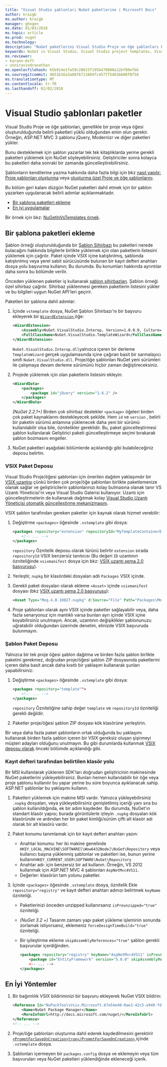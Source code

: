 ```yaml
---
title: "Visual Studio şablonları NuGet paketlerine | Microsoft Docs"
author: kraigb
ms.author: kraigb
manager: ghogen
ms.date: 01/03/2018
ms.topic: article
ms.prod: nuget
ms.technology: 
description: "NuGet paketlerini Visual Studio Proje ve öğe şablonları bir parçası olarak dahil etmek için yönergeler."
keywords: NuGet in Visual Studio, Visual Studio project templates, Visual Studio item templates, packages in project templates, packages in item templates
ms.reviewer:
- karann-msft
- unniravindranathan
ms.openlocfilehash: 65b914e1fa59c28615f195b470880a12bf80efbb
ms.sourcegitcommit: 4651b16a3a08f6711669fc4577f5d63b600f8f58
ms.translationtype: MT
ms.contentlocale: tr-TR
ms.lasthandoff: 02/02/2018
---
```

# <a name="packages-in-visual-studio-templates"></a>Visual Studio şablonları paketler

Visual Studio Proje ve öğe şablonları, genellikle bir proje veya öğesi oluşturulduğunda belirli paketleri yüklü olduğundan emin olun gerekir. Örneğin, ASP.NET MVC 3 şablonu jQuery, Modernizr ve diğer paketleri yükler.

Bunu desteklemek için şablon yazarlar tek tek kitaplıklarda yerine gerekli paketleri yüklemek için NuGet söyleyebilirsiniz. Geliştiriciler sonra kolayca bu paketleri daha sonraki bir zamanda güncelleştirebilirsiniz.

Şablonların kendilerine yazma hakkında daha fazla bilgi için bkz [nasıl yapılır: Proje şablonları oluşturma](/visualstudio/ide/how-to-create-project-templates) veya [oluşturma özel Proje ve öğe şablonlarını](/visualstudio/extensibility/creating-custom-project-and-item-templates).

Bu bölüm geri kalanı düzgün NuGet paketleri dahil etmek için bir şablon yazarken uygulanacak belirli adımlar açıklanmaktadır.

- [Bir şablona paketleri ekleme](#adding-packages-to-a-template)
- [En iyi uygulamalar](#best-practices)

Bir örnek için bkz: [NuGetInVsTemplates örnek](https://bitbucket.org/marcind/nugetinvstemplates).

## <a name="adding-packages-to-a-template"></a>Bir şablona paketleri ekleme

Şablon örneği oluşturulduğunda bir [Şablon Sihirbazı](/visualstudio/extensibility/how-to-use-wizards-with-project-templates) bu paketleri nerede bulacağını hakkında bilgilerle birlikte yüklemek için olan paketlerin listesini yüklemek için çağrılır. Paket içinde VSIX içine katıştırılmış, şablonda katıştırılmış veya yerel sabit sürücüsünde bulunan bir kayıt defteri anahtarı dosya yolu başvurma kullanın; Bu durumda. Bu konumları hakkında ayrıntılar daha sonra bu bölümde verilir.

Önceden yüklenen paketler iş kullanarak [şablon sihirbazları](/visualstudio/extensibility/how-to-use-wizards-with-project-templates). Şablon örneği özel sihirbaz çağrılır. Sihirbaz yüklenmesi gereken paketlerin listesini yükler ve bu bilgileri uygun NuGet API'leri geçirir.

Paketleri bir şablona dahil adımlar:

1. İçinde `vstemplate` dosya, NuGet Şablon Sihirbazı'nı bir başvuru ekleyerek bir [ `WizardExtension` ](/visualstudio/extensibility/wizardextension-element-visual-studio-templates) öğe:

    ```xml
    <WizardExtension>
        <Assembly>NuGet.VisualStudio.Interop, Version=1.0.0.0, Culture=neutral, PublicKeyToken=b03f5f7f11d50a3a</Assembly>
        <FullClassName>NuGet.VisualStudio.TemplateWizard</FullClassName>
    </WizardExtension>
    ```

    `NuGet.VisualStudio.Interop.dll`yalnızca içeren bir derleme `TemplateWizard` gerçek uygulamasında içine çağıran basit bir sarmalayıcı sınıfı `NuGet.VisualStudio.dll`. Proje/öğe şablonları NuGet yeni sürümleri ile çalışmaya devam derleme sürümünü hiçbir zaman değiştireceksiniz.

1. Projede yüklemek için olan paketlerin listesini ekleyin:

    ```xml
    <WizardData>
        <packages>
            <package id="jQuery" version="1.6.2" />
        </packages>
    </WizardData>
    ```

    *(NuGet 2.2.1+)*  Birden çok sihirbaz destekler `<package>` öğeleri birden çok paket kaynaklarını destekleyecek şekilde. Hem `id` ve `version` , belirli bir paketin sürümü anlamına yüklenecek daha yeni bir sürümü kullanılabilir olsa bile, öznitelikler gereklidir. Bu, paket güncelleştirmesi şablon kullanılarak Geliştirici paketi güncelleştirmeye seçimi bırakarak şablon bozmasını engeller.

1. NuGet paketleri aşağıdaki bölümlerde açıklandığı gibi bulabileceğiniz deposu belirtin.

### <a name="vsix-package-repository"></a>VSIX Paket Deposu

Visual Studio Proje/öğesi şablonları için önerilen dağıtım yaklaşımdır bir [VSIX uzantısı](/visualstudio/extensibility/shipping-visual-studio-extensions) çünkü birden çok proje/öğe şablonları birlikte paketlemenize olanak sağlar ve geliştiricilerin şablonlarınızı kolay bulmasına olanak tanır VS Uzantı Yöneticisi'ni veya Visual Studio Galerisi kullanıyor. Uzantı için güncelleştirmelerin de kullanarak dağıtmak kolay [Visual Studio Uzantı Yöneticisi otomatik güncelleştirme mekanizmasını](/visualstudio/extensibility/how-to-update-a-visual-studio-extension).

VSIX şablon tarafından gereken paketler için kaynak olarak hizmet verebilir:

1. Değiştirme `<packages>` öğesinde `.vstemplate` gibi dosya:

    ```xml
    <packages repository="extension" repositoryId="MyTemplateContainerExtensionId">
        <!-- ... -->
    </packages>
    ```

    `repository` Öznitelik deposu olarak türünü belirtir `extension` sırada `repositoryId` VSIX benzersiz tanıtıcısı (Bu değeri `ID` uzantının özniteliğinde `vsixmanifest` dosya için bkz: [ VSIX uzantı şema 2.0 başvurusu](/visualstudio/extensibility/vsix-extension-schema-2-0-reference)).

1. Yerleştir, `nupkg` bir klasördeki dosyaları adlı `Packages` VSIX içinde.

1. Gerekli paket dosyaları olarak ekleme `<Asset>` içinde `vsixmanifest` dosyası (bkz [VSIX uzantı şema 2.0 başvurusu](/visualstudio/extensibility/vsix-extension-schema-2-0-reference)):

    ```xml
    <Asset Type="Moq.4.0.10827.nupkg" d:Source="File" Path="Packages\Moq.4.0.10827.nupkg" d:VsixSubPath="Packages" />
    ```

1. Proje şablonları olarak aynı VSIX içinde paketler sağlayabilir veya, daha fazla senaryonuz için mantıklı varsa bunları ayrı içinde VSIX içine koyabilirsiniz unutmayın. Ancak, uzantının değişiklikler şablonunuzu uğratabilir olduğundan üzerinde denetim, elinizde VSIX başvuruda bulunmayın.

### <a name="template-package-repository"></a>Şablon Paket Deposu

Yalnızca bir tek proje öğesi şablon dağıtma ve birden fazla şablon birlikte paketini gerekmez, doğrudan proje/öğesi şablon ZIP dosyasında paketlerini içeren daha basit ancak daha kısıtlı bir yaklaşım kullanarak şunları yapabilirsiniz:

1. Değiştirme `<packages>` öğesinde `.vstemplate` gibi dosya:

    ```xml
    <packages repository="template"">
        <!-- ... -->
    </packages>
    ```

    `repository` Özniteliğine sahip değer `template` ve `repositoryId` özniteliği gerekli değildir.

1. Paketler proje/öğesi şablon ZIP dosyası kök klasörüne yerleştirin.

Bir veya daha fazla paket şablonların ortak olduğunda bu yaklaşımı kullanarak birden fazla şablon içeren bir VSIX gereksiz oluşan şişirmeyi müşteri adayları olduğunu unutmayın. Bu gibi durumlarda kullanmak [VSIX deposu olarak](#vsix-package-repository) önceki bölümde açıklandığı gibi.

### <a name="registry-specified-folder-path"></a>Kayıt defteri tarafından belirtilen klasör yolu

Bir MSI kullanılarak yüklenen SDK'ları doğrudan geliştiricinin makinesinde NuGet paketlerini yükleyebilirsiniz. Bunları hemen kullanılabilir bir öğe veya proje şablonu kullanılır bu yapar yerine bu süre boyunca ayıklanacak sahip. ASP.NET şablonlar bu yaklaşımı kullanın.

1. Paketleri yüklemek için makine MSI vardır. Yalnızca yükleyebilirsiniz `.nupkg` dosyaları, veya yükleyebilirsiniz genişletilmiş içeriği yanı sıra bu şablon kullanıldığında, ek bir adım kaydeder. Bu durumda, NuGet'ın standart klasör yapısı; burada görüntülerle izleyin `.nupkg` dosyaları kök klasöründe ve ardından her bir paket kimliği/sürüm çifti alt klasör adı olarak bir alt klasörü vardır.

1. Paket konumu tanımlamak için bir kayıt defteri anahtarı yazın:

    - Anahtar konumu: her iki makine genelinde `HKEY_LOCAL_MACHINE\SOFTWARE[\Wow6432Node]\NuGet\Repository` veya kullanıcı başına yüklenmiş şablonlar ve paketleri ise, bunun yerine kullanın`HKEY_CURRENT_USER\SOFTWARE\NuGet\Repository`
    - Anahtar adı: için benzersiz bir ad kullanın. Örneğin, VS 2012 kullanmak için ASP.NET MVC 4 şablonları `AspNetMvc4VS11`.
    - Değerler: klasörün tam yolunu paketler.

1. İçinde `<packages>` öğesinde `.vstemplate` dosya, öznitelik Ekle `repository="registry"` ve kayıt defteri anahtarı adınızı belirtmek `keyName` özniteliği.

    - Paketlerinizi önceden unzipped kullanırsanız `isPreunzipped="true"` özniteliği.
    - *(NuGet 3.2 +)*  Tasarım zamanı yapı paket yükleme işleminin sonunda zorlamak istiyorsanız, eklemeniz `forceDesignTimeBuild="true"` özniteliği.
    - Bir iyileştirme ekleme `skipAssemblyReferences="true"` şablon gerekli başvurular içerdiğinden.

        ```xml
        <packages repository="registry" keyName="AspNetMvc4VS11" isPreunzipped="true">
            <package id="EntityFramework" version="5.0.0" skipAssemblyReferences="true" />
            <-- ... -->
        </packages>
        ```

## <a name="best-practices"></a>En İyi Yöntemler

1. Bir bağımlılık VSIX bildiriminizi bir başvuru ekleyerek NuGet VSIX bildirin:

    ```xml
    <Reference Id="NuPackToolsVsix.Microsoft.67e54e40-0ae3-42c5-a949-fddf5739e7a5" MinVersion="1.7.30402.9028">
        <Name>NuGet Package Manager</Name>
        <MoreInfoUrl>http://docs.microsoft.com/nuget/</MoreInfoUrl>
    </Reference>
    <!-- ... -->
    ```

1. Proje/öğe şablonları oluşturma dahil ederek kaydedilmesini gerektirir [ `<PromptForSaveOnCreation>true</PromptForSaveOnCreation>` ](/visualstudio/extensibility/promptforsaveoncreation-element-visual-studio-templates) içinde `.vstemplate` dosya.

1. Şablonları içermeyen bir `packages.config` dosya ve eklemeyin veya tüm başvuruları veya NuGet paketleri yüklendiğinde ekleneceği içerik.

